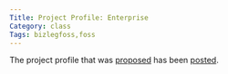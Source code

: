 ```yaml
---
Title: Project Profile: Enterprise
Category: class
Tags: bizlegfoss,foss
---
```


The project profile that was [proposed][proposal] has been [posted][presentation].

[proposal]: {filename}/2015/03/05-profile-proposal-enterprise.md
[presentation]: http://msoucy.github.io/bizleg-profiles/profile0
